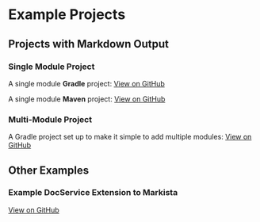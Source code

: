 # Example Projects

## Projects with Markdown Output

### Single Module Project

A single module **Gradle** project: 
[View on GitHub](https://github.com/sandydunlop/example.module.gradle)


A single module **Maven** project: 
[View on GitHub](https://github.com/sandydunlop/example.module.maven)

### Multi-Module Project

A Gradle project set up to make it simple to add multiple modules: 
[View on GitHub](https://github.com/sandydunlop/example.multi.module)

## Other Examples

### Example DocService Extension to Markista

[View on GitHub](https://github.com/sandydunlop/example.docservice)

